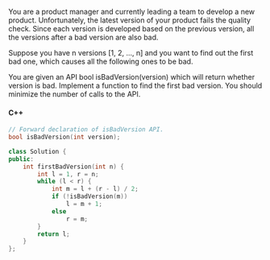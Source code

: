 You are a product manager and currently leading a team to develop a new product. Unfortunately, the latest version of your product fails the quality check. Since each version is developed based on the previous version, all the versions after a bad version are also bad.

Suppose you have n versions [1, 2, ..., n] and you want to find out the first bad one, which causes all the following ones to be bad.

You are given an API bool isBadVersion(version) which will return whether version is bad. Implement a function to find the first bad version. You should minimize the number of calls to the API.


#### C++

```cpp
// Forward declaration of isBadVersion API.
bool isBadVersion(int version);

class Solution {
public:
    int firstBadVersion(int n) {
        int l = 1, r = n;
        while (l < r) {
            int m = l + (r - l) / 2;
            if (!isBadVersion(m))
                l = m + 1;
            else
                r = m;
        }
        return l;  
    }
};
```
